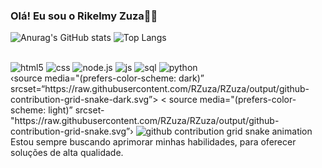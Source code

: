 ### Olá! Eu sou o Rikelmy Zuza👋🏾

![Anurag's GitHub stats](https://github-readme-stats.vercel.app/api?username=RZuza&show_icons=dracula) ![Top Langs](https://github-readme-stats.vercel.app/api/top-langs/?username=Rzuza&layout=compact)

<div style="display: inline_block"><br/>
    <img aling="center" alt="html5" src="https://img.shields.io/badge/HTML-239120?style=for-the-badge&logo=html5&logoColor=white" />
    <img aling="center" alt="css" src="https://img.shields.io/badge/CSS-239120?&style=for-the-badge&logo=css3&logoColor=white"/>
    <img aling="center" alt="node.js" src="https://img.shields.io/badge/Node.js-43853D?style=for-the-badge&logo=node.js&logoColor=white"/>
    <img aling="center" alt="js" src="https://img.shields.io/badge/Java-ED8B00?style=for-the-badge&logo=openjdk&logoColor=white"/>
    <img aling="center" alt="sql" src="https://img.shields.io/badge/MySQL-00000F?style=for-the-badge&logo=mysql&logoColor=white"/>
    <img aling="center" alt="python" src="https://img.shields.io/badge/Python-3776AB?style=for-the-badge&logo=python&logoColor=white"/>
</div>

<picture>
  ‹source media="(prefers-color-scheme: dark)”
srcset=“https://raw.githubusercontent.com/RZuza/RZuza/output/github-contribution-grid-snake-dark.svg”>
< source media="(prefers-color-scheme: light)” srcset-"https://raw.githubusercontent.com/RZuza/RZuza/output/github-contribution-grid-snake.svg”›
<img alt="github contribution grid snake animation" src="https://raw.githubusercontent.com/RZuza/RZuza/output/github-contribution-grid-snake.svg”>
</picture>
<br><br>

### Estou sempre buscando aprimorar minhas habilidades, para oferecer soluções de alta qualidade.

